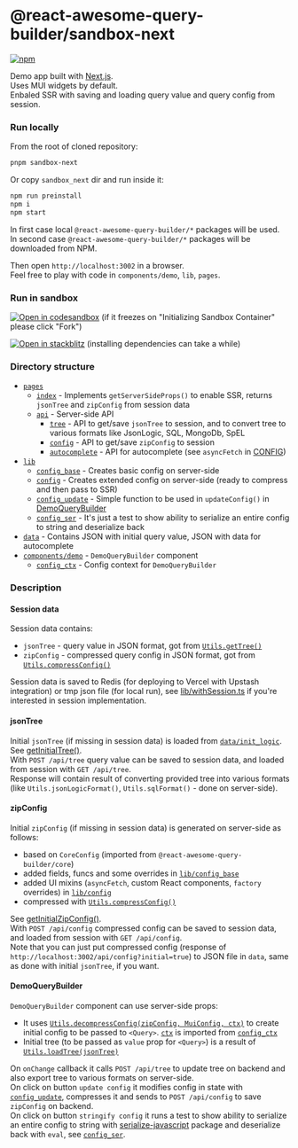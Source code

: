 # @react-awesome-query-builder/sandbox-next

[![npm](https://img.shields.io/npm/v/@react-awesome-query-builder/sandbox-next.svg)](https://www.npmjs.com/package/@react-awesome-query-builder/sandbox-next)

Demo app built with [Next.js](https://nextjs.org/).  
Uses MUI widgets by default.  
Enbaled SSR with saving and loading query value and query config from session.  


### Run locally
From the root of cloned repository:
```sh
pnpm sandbox-next
```

Or copy `sandbox_next` dir and run inside it:
```sh
npm run preinstall
npm i
npm start
```

In first case local `@react-awesome-query-builder/*` packages will be used.  
In second case `@react-awesome-query-builder/*` packages will be downloaded from NPM.  

Then open `http://localhost:3002` in a browser.  
Feel free to play with code in `components/demo`, `lib`, `pages`.  


### Run in sandbox
[![Open in codesandbox](https://codesandbox.io/static/img/play-codesandbox.svg)](https://codesandbox.io/s/github/ukrbublik/react-awesome-query-builder/tree/master/packages/sandbox_next?file=/components/demo/index.tsx)
(if it freezes on "Initializing Sandbox Container" please click "Fork")

[![Open in stackblitz](https://developer.stackblitz.com/img/open_in_stackblitz.svg)](https://stackblitz.com/github/ukrbublik/react-awesome-query-builder/tree/master?file=packages%2Fsandbox_next%2Fcomponents%2Fdemo%index.tsx&terminal=sandbox-next)
(installing dependencies can take a while)


### Directory structure
- [`pages`](pages)
  - [`index`](pages/index.tsx) - Implements `getServerSideProps()` to enable SSR, returns `jsonTree` and `zipConfig` from session data
  - [`api`](pages/api) - Server-side API
    - [`tree`](pages/api/tree.ts) - API to get/save `jsonTree` to session, and to convert tree to various formats like JsonLogic, SQL, MongoDb, SpEL
    - [`config`](pages/api/config.ts) - API to get/save `zipConfig` to session
    - [`autocomplete`](pages/api/autocomplete.ts) - API for autocomplete (see `asyncFetch` in [CONFIG](/CONFIG.adoc))
- [`lib`](lib)
  - [`config_base`](lib/config_base.ts) - Creates basic config on server-side
  - [`config`](lib/config.tsx) - Creates extended config on server-side (ready to compress and then pass to SSR)
  - [`config_update`](lib/config_update.ts) - Simple function to be used in `updateConfig()` in [DemoQueryBuilder](components/demo/index.tsx)
  - [`config_ser`](lib/config_ser.js) - It's just a test to show ability to serialize an entire config to string and deserialize back
- [`data`](data) - Contains JSON with initial query value, JSON with data for autocomplete
- [`components/demo`](components/demo/index.tsx) - `DemoQueryBuilder` component
  - [`config_ctx`](components/demo/config_ctx.tsx) - Config context for `DemoQueryBuilder`

### Description

#### Session data
Session data contains:
- `jsonTree` - query value in JSON format, got from [`Utils.getTree()`](/README.md#gettree-immutablevalue-light--true-children1asarray--true---object)
- `zipConfig` - compressed query config in JSON format, got from [`Utils.compressConfig()`](/README.md#compressconfigconfig-baseconfig---zipconfig)

Session data is saved to Redis (for deploying to Vercel with Upstash integration) or tmp json file (for local run), see [lib/withSession.ts](lib/withSession.ts) if you're interested in session implementation.

#### jsonTree
Initial `jsonTree` (if missing in session data) is loaded from [`data/init_logic`](data/init_logic.js).  
See [getInitialTree()](pages/api/tree.ts).  
With `POST /api/tree` query value can be saved to session data, and loaded from session with `GET /api/tree`.  
Response will contain result of converting provided tree into various formats (like `Utils.jsonLogicFormat()`, `Utils.sqlFormat()` - done on server-side).  

#### zipConfig
Initial `zipConfig` (if missing in session data) is generated on server-side as follows:
- based on `CoreConfig` (imported from `@react-awesome-query-builder/core`)
- added fields, funcs and some overrides in [`lib/config_base`](lib/config_base.ts)
- added UI mixins (`asyncFetch`, custom React components, `factory` overrides) in [`lib/config`](lib/config.tsx)
- compressed with [`Utils.compressConfig()`](/README.md#compressconfigconfig-baseconfig---zipconfig)

See [getInitialZipConfig()](pages/api/config.ts).  
With `POST /api/config` compressed config can be saved to session data, and loaded from session with `GET /api/config`.  
Note that you can just put compressed config (response of `http://localhost:3002/api/config?initial=true`) to JSON file in `data`, same as done with initial `jsonTree`, if you want.  

#### DemoQueryBuilder
`DemoQueryBuilder` component can use server-side props:
- It uses [`Utils.decompressConfig(zipConfig, MuiConfig, ctx)`](/README.md#decompressconfigzipconfig-baseconfig-ctx---config) to create initial config to be passed to `<Query>`. [`ctx`](/README.md#ctx) is imported from [`config_ctx`](components/demo/config_ctx.tsx)
- Initial tree (to be passed as `value` prop for `<Query>`) is a result of [`Utils.loadTree(jsonTree)`](/README.md#loadtree-jsvalue---immutable)

On `onChange` callback it calls `POST /api/tree` to update tree on backend and also export tree to various formats on server-side.  
On click on button `update config` it modifies config in state with [`config_update`](lib/config_update.ts), compresses it and sends to `POST /api/config` to save `zipConfig` on backend.  
On click on button `stringify config` it runs a test to show ability to serialize an entire config to string with [serialize-javascript](https://www.npmjs.com/package/serialize-javascript) package and deserialize back with `eval`, see [`config_ser`](lib/config_ser.js).


